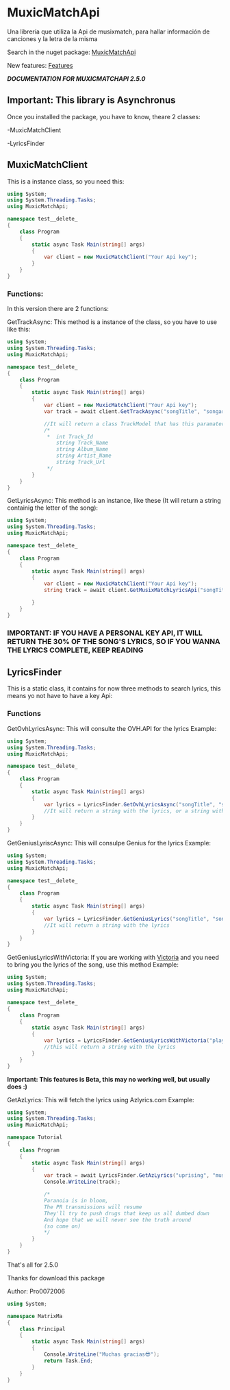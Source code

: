 # MuxicMatchApi
Una librería que utiliza la Api de musixmatch, para hallar información de canciones y la letra de la misma

Search in the nuget package:  [MuxicMatchApi](https://www.nuget.org/packages/MuxicMatchApi/)

New features: [Features](https://github.com/pro0072006/MuxicMatchApi/blob/main/Updates_notice.md)

***DOCUMENTATION FOR MUXICMATCHAPI 2.5.0***

## Important: This library is Asynchronus

Once you installed the package, you have to know, theare 2 classes:

-MuxicMatchClient

-LyricsFinder

## MuxicMatchClient
This is a instance class, so you need this:

```C#
using System;
using System.Threading.Tasks;
using MuxicMatchApi;

namespace test__delete_
{
    class Program
    {
        static async Task Main(string[] args)
        {
            var client = new MuxicMatchClient("Your Api key");
        }
    }
}
```
### Functions:

In this version there are 2 functions:


GetTrackAsync: This method is a instance of the class, so you have to use like this:
```C#
using System;
using System.Threading.Tasks;
using MuxicMatchApi;

namespace test__delete_
{
    class Program
    {
        static async Task Main(string[] args)
        {
            var client = new MuxicMatchClient("Your Api key");
            var track = await client.GetTrackAsync("songTitle", "songartist");

            //It will return a class TrackModel that has this paramaters:
            /*
             *  int Track_Id 
                string Track_Name 
                string Album_Name 
                string Artist_Name
                string Track_Url 
             */
        }
    }
}
```

GetLyricsAsync: This method is an instance, like these (It will return a string containig the letter of the song):

```C#
using System;
using System.Threading.Tasks;
using MuxicMatchApi;

namespace test__delete_
{
    class Program
    {
        static async Task Main(string[] args)
        {
            var client = new MuxicMatchClient("Your Api key");
            string track = await client.GetMusixMatchLyricsApi("songTitle", "songArtist");

        }
    }
}
```

### IMPORTANT: IF YOU HAVE A PERSONAL KEY API, IT WILL RETURN THE 30% OF THE SONG'S LYRICS, SO IF YOU WANNA THE LYRICS COMPLETE, KEEP READING

## LyricsFinder
This is a static class, it contains for now three methods to search lyrics, this means yo not have to have a key Api:

### Functions

GetOvhLyricsAsync: This will consulte the OVH.API for the lyrics
Example:
```C#
using System;
using System.Threading.Tasks;
using MuxicMatchApi;

namespace test__delete_
{
    class Program
    {
        static async Task Main(string[] args)
        {
            var lyrics = LyricsFinder.GetOvhLyricsAsync("songTitle", "songArtist");
            //It will return a string with the lyrics, or a string with a error
        }
    }
}
```
GetGeniusLyriscAsync: This will consulpe Genius for the lyrics
Example:

```C#
using System;
using System.Threading.Tasks;
using MuxicMatchApi;

namespace test__delete_
{
    class Program
    {
        static async Task Main(string[] args)
        {
            var lyrics = LyricsFinder.GetGeniusLyrics("songTitle", "songArtist");
            //It will return a string with the lyrics
        }
    }
}
```

GetGeniusLyricsWithVictoria: If you are working with [Victoria](https://github.com/Yucked/Victoria) and you need to bring you the lyrics of the song, use this method
Example:
```C#
using System;
using System.Threading.Tasks;
using MuxicMatchApi;

namespace test__delete_
{
    class Program
    {
        static async Task Main(string[] args)
        {
            var lyrics = LyricsFinder.GetGeniusLyricsWithVictoria("player.track.title");
            //this will return a string with the lyrics
        }
    }
}
```
**Important: This features is Beta, this may no working well, but usually does :)**

GetAzLyrics: This will fetch the lyrics using Azlyrics.com
Example:
```C#
using System;
using System.Threading.Tasks;
using MuxicMatchApi;

namespace Tutorial
{
    class Program
    {
        static async Task Main(string[] args)
        {
            var track = await LyricsFinder.GetAzLyrics("uprising", "muse");
            Console.WriteLine(track);

            /*
            Paranoia is in bloom,
            The PR transmissions will resume
            They'll try to push drugs that keep us all dumbed down
            And hope that we will never see the truth around
            (so come on)
            */
        }
    }
}
```

That's all for 2.5.0

Thanks for download this package

Author: Pro0072006

```C#
using System;

namespace MatrixMa
{
    class Principal
    {
        static async Task Main(string[] args)
        {
            Console.WriteLine("Muchas gracias😎");
            return Task.End;
        }
    }
}
```
